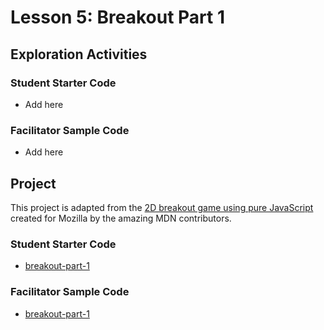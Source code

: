 # Lesson 5: Breakout Part 1

## Exploration Activities
### Student Starter Code
- Add here

### Facilitator Sample Code
- Add here

## Project
This project is adapted from the [2D breakout game using pure JavaScript](https://developer.mozilla.org/en-US/docs/Games/Tutorials/2D_Breakout_game_pure_JavaScript) created for Mozilla by the amazing MDN contributors.

### Student Starter Code
- [breakout-part-1](https://github.com/GirlsFirst/SIP-Student/tree/master/Unit3-Web/U3L5)

### Facilitator Sample Code
- [breakout-part-1](https://github.com/GirlsFirst/SIP-Facilitator/tree/master/Unit3-Web/U3L5)